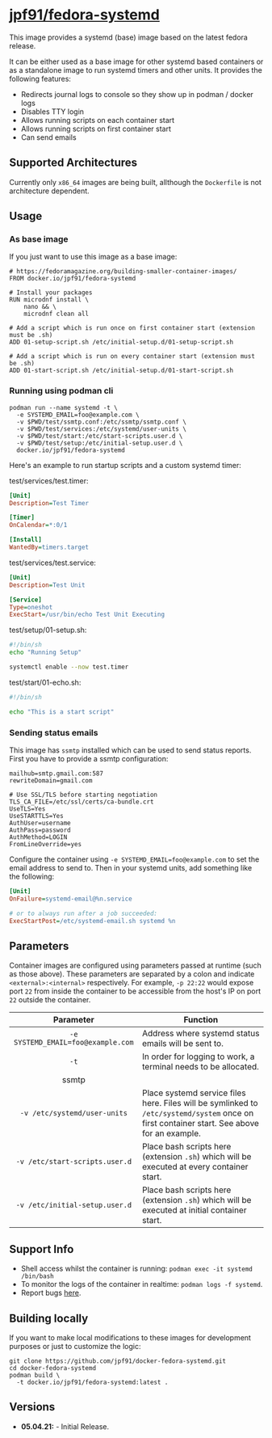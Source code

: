 # [jpf91/fedora-systemd](https://github.com/jpf91/docker-fedora-systemd)

This image provides a systemd (base) image based on the latest fedora release.

It can be either used as a base image for other systemd based containers or as a
standalone image to run systemd timers and other units. It provides the following features:

* Redirects journal logs to console so they show up in podman / docker logs
* Disables TTY login
* Allows running scripts on each container start
* Allows running scripts on first container start
* Can send emails

## Supported Architectures

Currently only `x86_64` images are being built, allthough the `Dockerfile` is not architecture dependent.

## Usage

### As base image

If you just want to use this image as a base image:
```
# https://fedoramagazine.org/building-smaller-container-images/
FROM docker.io/jpf91/fedora-systemd

# Install your packages
RUN microdnf install \
    nano && \
    microdnf clean all

# Add a script which is run once on first container start (extension must be .sh)
ADD 01-setup-script.sh /etc/initial-setup.d/01-setup-script.sh

# Add a script which is run on every container start (extension must be .sh)
ADD 01-start-script.sh /etc/initial-setup.d/01-start-script.sh
```

### Running using podman cli

```
podman run --name systemd -t \
  -e SYSTEMD_EMAIL=foo@example.com \
  -v $PWD/test/ssmtp.conf:/etc/ssmtp/ssmtp.conf \
  -v $PWD/test/services:/etc/systemd/user-units \
  -v $PWD/test/start:/etc/start-scripts.user.d \
  -v $PWD/test/setup:/etc/initial-setup.user.d \
  docker.io/jpf91/fedora-systemd
```

Here's an example to run startup scripts and a custom systemd timer:

test/services/test.timer:
```ini
[Unit]
Description=Test Timer

[Timer]
OnCalendar=*:0/1

[Install]
WantedBy=timers.target
```

test/services/test.service:
```ini
[Unit]
Description=Test Unit

[Service]
Type=oneshot
ExecStart=/usr/bin/echo Test Unit Executing
```

test/setup/01-setup.sh:
```bash
#!/bin/sh
echo "Running Setup"

systemctl enable --now test.timer
```

test/start/01-echo.sh:
```bash
#!/bin/sh

echo "This is a start script"
```

### Sending status emails

This image has `ssmtp` installed which can be used to send status reports. First you have to provide a ssmtp configuration:
```
mailhub=smtp.gmail.com:587
rewriteDomain=gmail.com

# Use SSL/TLS before starting negotiation
TLS_CA_FILE=/etc/ssl/certs/ca-bundle.crt
UseTLS=Yes
UseSTARTTLS=Yes
AuthUser=username
AuthPass=password
AuthMethod=LOGIN
FromLineOverride=yes
```

Configure the container using `-e SYSTEMD_EMAIL=foo@example.com` to set the email address to send to.
Then in your systemd units, add something like the following:
```ini
[Unit]
OnFailure=systemd-email@%n.service

# or to always run after a job succeeded:
ExecStartPost=/etc/systemd-email.sh systemd %n
```

## Parameters

Container images are configured using parameters passed at runtime (such as those above). These parameters are separated by a colon and indicate `<external>:<internal>` respectively. For example, `-p 22:22` would expose port `22` from inside the container to be accessible from the host's IP on port `22` outside the container.

| Parameter | Function |
| :----: | --- |
| `-e SYSTEMD_EMAIL=foo@example.com` | Address where systemd status emails will be sent to. |
| `-t` | In order for logging to work, a terminal needs to be allocated. |
| ssmtp|
| `-v /etc/systemd/user-units` | Place systemd service files here. Files will be symlinked to `/etc/systemd/system` once on first container start. See above for an example. |
| `-v /etc/start-scripts.user.d` | Place bash scripts here (extension `.sh`) which will be executed at every container start. |
| `-v /etc/initial-setup.user.d` | Place bash scripts here (extension `.sh`) which will be executed at initial container start. |

## Support Info

* Shell access whilst the container is running: `podman exec -it systemd /bin/bash`
* To monitor the logs of the container in realtime: `podman logs -f systemd`.
* Report bugs [here](https://github.com/jpf91/docker-fedora-systemd).

## Building locally

If you want to make local modifications to these images for development purposes or just to customize the logic:
```
git clone https://github.com/jpf91/docker-fedora-systemd.git
cd docker-fedora-systemd
podman build \
  -t docker.io/jpf91/fedora-systemd:latest .
```

## Versions

* **05.04.21:** - Initial Release.

